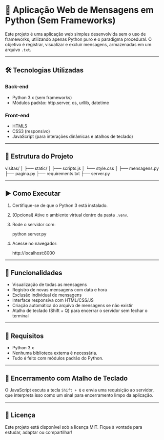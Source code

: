 # 💬 Aplicação Web de Mensagens em Python (Sem Frameworks)

Este projeto é uma aplicação web simples desenvolvida sem o uso de frameworks, utilizando apenas Python puro e o paradigma procedural. O objetivo é registrar, visualizar e excluir mensagens, armazenadas em um arquivo `.txt`.

---

## 🛠 Tecnologias Utilizadas

### Back-end
- Python 3.x (sem frameworks)
- Módulos padrão: http.server, os, urllib, datetime

### Front-end
- HTML5
- CSS3 (responsivo)
- JavaScript (para interações dinâmicas e atalhos de teclado)

---

## 📁 Estrutura do Projeto

visitas/
│
├── static/
│   ├── scripts.js
│   └── style.css
│
├── mensagens.py
├── pagina.py
├── requirements.txt
├── server.py

---

## ▶️ Como Executar

1. Certifique-se de que o Python 3 está instalado.
2. (Opcional) Ative o ambiente virtual dentro da pasta `.venv`.
3. Rode o servidor com:

   python server.py

4. Acesse no navegador:

   http://localhost:8000

---

## 📝 Funcionalidades

- Visualização de todas as mensagens
- Registro de novas mensagens com data e hora
- Exclusão individual de mensagens
- Interface responsiva com HTML/CSS/JS
- Criação automática do arquivo de mensagens se não existir
- Atalho de teclado (Shift + Q) para encerrar o servidor sem fechar o terminal

---

## 🧪 Requisitos

- Python 3.x
- Nenhuma biblioteca externa é necessária.
- Tudo é feito com módulos padrão do Python.

---

## 🔐 Encerramento com Atalho de Teclado

O JavaScript escuta a tecla `Shift + Q` e envia uma requisição ao servidor, que interpreta isso como um sinal para encerramento limpo da aplicação.

---

## 📄 Licença

Este projeto está disponível sob a licença MIT. Fique à vontade para estudar, adaptar ou compartilhar!
